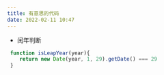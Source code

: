 ```yaml
---
title: 有意思的代码
date: 2022-02-11 10:47
---
```

- 闰年判断
```javascript
 function isLeapYear(year){
    return new Date(year, 1, 29).getDate() === 29
 }
```